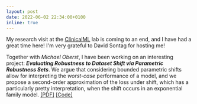 ```yaml
---
layout: post
date: 2022-06-02 22:34:00+0100
inline: true
---
```

My research visit at the [ClinicalML](http://clinicalml.org/) lab is coming to an end, and I have had a great time here! I'm very grateful to David Sontag for hosting me! <br>

Together with *Michael Oberst*, I have been working on an interesting project: __*Evaluating Robustness to Dataset Shift via Parametric Robustness Sets*__. We argue that considering bounded parametric shifts allow for interpreting the *worst-case* performance of a model, and we propose a second-order approximation of the loss under shift, which has a particularly pretty interpretation, when the shift occurs in an exponential family model. 
[[PDF]](https://arxiv.org/pdf/2205.15947.pdf)
[[Code]](https://github.com/clinicalml/parametric-robustness-evaluation)